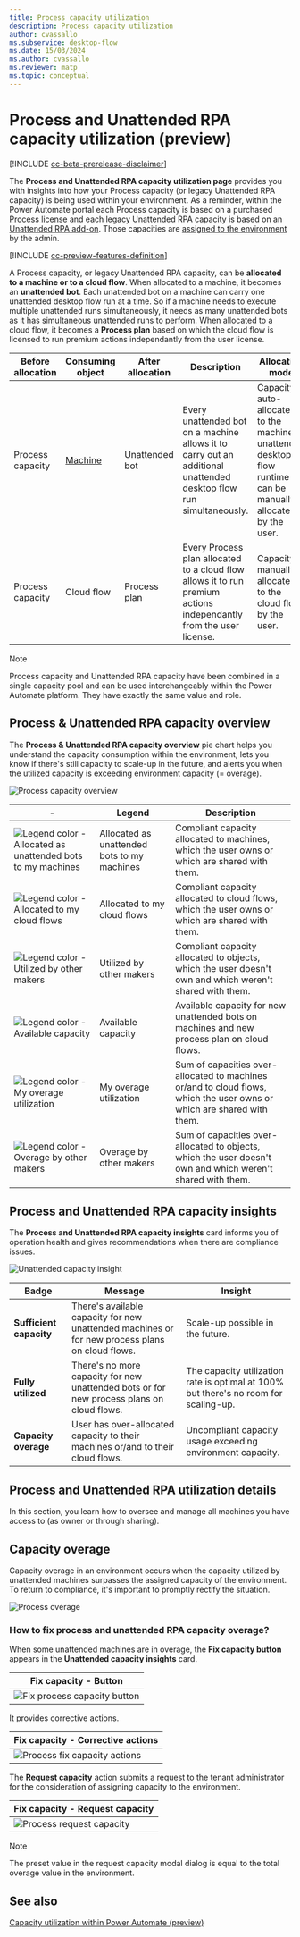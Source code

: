 ```yaml
---
title: Process capacity utilization 
description: Process capacity utilization 
author: cvassallo
ms.subservice: desktop-flow
ms.date: 15/03/2024
ms.author: cvassallo
ms.reviewer: matp
ms.topic: conceptual
---
```


# Process and Unattended RPA capacity utilization (preview)

[!INCLUDE [cc-beta-prerelease-disclaimer](actions-reference/includes/cc-beta-prerelease-disclaimer.md)]

The **Process and Unattended RPA capacity utilization page** provides you with insights into how your Process capacity (or legacy Unattended RPA capacity) is being used within your environment. As a reminder, within the Power Automate portal each Process capacity is based on a purchased [Process license](/power-platform/admin/power-automate-licensing/types) and each legacy Unattended RPA capacity is based on an [Unattended RPA add-on](/power-platform/admin/power-automate-licensing/add-ons#unattended-rpa-add-on). Those capacities are [assigned to the environment](/power-platform/admin/capacity-add-on#allocate-or-change-capacity-in-an-environment) by the admin.

[!INCLUDE [cc-preview-features-definition](../includes/cc-preview-features-definition.md)]

A Process capacity, or legacy Unattended RPA capacity, can be **allocated to a machine or to a cloud flow**. When allocated to a machine, it becomes an **unattended bot**. Each unattended bot on a machine can carry one unattended desktop flow run at a time. So if a machine needs to execute multiple unattended runs simultaneously, it needs as many unattended bots as it has simultaneous unattended runs to perform. When allocated to a cloud flow, it becomes a **Process plan** based on which the cloud flow is licensed to run premium actions independantly from the user license. 

|Before allocation|Consuming object|After allocation|Description|Allocation mode|
|----|--------------------|----|----|----|
|Process capacity|[Machine](manage-machines.md)|Unattended bot|Every unattended bot on a machine allows it to carry out an additional unattended desktop flow run simultaneously.|Capacity is auto-allocated to the machine at unattended desktop flow runtime or can be manually allocated by the user.|
|Process capacity|Cloud flow|Process plan|Every Process plan allocated to a cloud flow allows it to run premium actions independantly from the user license.|Capacity is manually allocated to the cloud flow by the user.|

> [!NOTE]
>
> Process capacity and Unattended RPA capacity have been combined in a single capacity pool and can be used interchangeably within the Power Automate platform. They have exactly the same value and role.

## Process & Unattended RPA capacity overview

The **Process & Unattended RPA capacity overview** pie chart helps you understand the capacity consumption within the environment, lets you know if there's still capacity to scale-up in the future, and alerts you when the utilized capacity is exceeding environment capacity (= overage).

![Process capacity overview](media/capacity-utilization/unattended-capacity-overview.png)

|-|Legend|Description|
|----|--------------------|----|
|![Legend color - Allocated as unattended bots to my machines](media/capacity-utilization/legend-used-by-unattended-machines.png)|Allocated as unattended bots to my machines|Compliant capacity allocated to machines, which the user owns or which are shared with them.|
|![Legend color - Allocated to my cloud flows](media/capacity-utilization/legend-allocated-to-my-cloud-flows.png)|Allocated to my cloud flows|Compliant capacity allocated to cloud flows, which the user owns or which are shared with them.|
|![Legend color - Utilized by other makers](media/capacity-utilization/legend-process-utilized-by-other-makers.png)|Utilized by other makers|Compliant capacity allocated to objects, which the user doesn't own and which weren't shared with them.|
|![Legend color - Available capacity](media/capacity-utilization/legend-available-capacity.png)|Available capacity|Available capacity for new unattended bots on machines and new process plan on cloud flows.|
|![Legend color - My overage utilization](media/capacity-utilization/legend-my-overage-utilization.png)|My overage utilization|Sum of capacities over-allocated to machines or/and to cloud flows, which the user owns or which are shared with them.|
|![Legend color - Overage by other makers](media/capacity-utilization/legend-overage-by-other-makers.png)|Overage by other makers|Sum of capacities over-allocated to objects, which the user doesn't own and which weren't shared with them.|


## Process and Unattended RPA capacity insights

The **Process and Unattended RPA capacity insights** card informs you of operation health and gives recommendations when there are compliance issues.

![Unattended capacity insight](media/capacity-utilization/unattended-capacity-insight-2.png)

|Badge|Message|Insight|
|----|--------------------|----|
|**Sufficient capacity**|There's available capacity for new unattended machines or for new process plans on cloud flows.|Scale-up possible in the future.|
|**Fully utilized**|There's no more capacity for new unattended bots or for new process plans on cloud flows.|The capacity utilization rate is optimal at 100% but there's no room for scaling-up.|
|**Capacity overage**|User has over-allocated capacity to their machines or/and to their cloud flows.	|Uncompliant capacity usage exceeding environment capacity.|

## Process and Unattended RPA utilization details

In this section, you learn how to oversee and manage all machines you have access to (as owner or through sharing).



## Capacity overage

Capacity overage in an environment occurs when the capacity utilized by unattended machines surpasses the assigned capacity of the environment. To return to compliance, it's important to promptly rectify the situation.

![Process overage](media/capacity-utilization/overage-unattended.png)

### How to fix process and unattended RPA capacity overage?

When some unattended machines are in overage, the **Fix capacity button** appears in the **Unattended capacity insights** card.

|Fix capacity - Button|
|-------|
|![Fix process capacity button](media/capacity-utilization/fix-process-capacity-button.png)|

It provides corrective actions.

|Fix capacity - Corrective actions|
|-|
|![Process fix capacity actions](media/capacity-utilization/unattended-fix-capacity.png)|

The **Request capacity** action submits a request to the tenant administrator for the consideration of assigning capacity to the environment.

|Fix capacity - Request capacity|
|-|
|![Process request capacity](media/capacity-utilization/unattended-capacity-request.png)|

> [!NOTE]
> 
> The preset value in the request capacity modal dialog is equal to the total overage value in the environment.

## See also

[Capacity utilization within Power Automate (preview)](capacity-utilization.md)
